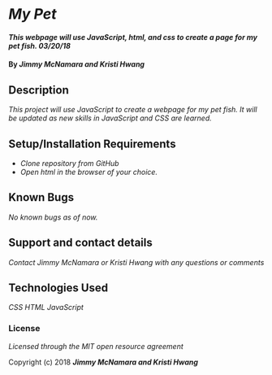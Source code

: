 # _My Pet_

#### _This webpage will use JavaScript, html, and css to create a page for my pet fish.  03/20/18_

#### By _**Jimmy McNamara and Kristi Hwang**_

## Description

_This project will use JavaScript to create a webpage for my pet fish.  It will be updated as new skills in JavaScript and CSS are learned._

## Setup/Installation Requirements

* _Clone repository from GitHub_
* _Open html in the browser of your choice._

## Known Bugs

_No known bugs as of now._

## Support and contact details

_Contact Jimmy McNamara or Kristi Hwang with any questions or comments_

## Technologies Used

_CSS_
_HTML_
_JavaScript_

### License

*Licensed through the MIT open resource agreement*

Copyright (c) 2018 **_Jimmy McNamara and Kristi Hwang_**
